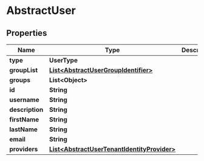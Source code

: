 

# AbstractUser


## Properties

| Name | Type | Description | Notes |
|------------ | ------------- | ------------- | -------------|
|**type** | **UserType** |  |  |
|**groupList** | [**List&lt;AbstractUserGroupIdentifier&gt;**](AbstractUserGroupIdentifier.md) |  |  [optional] |
|**groups** | **List&lt;Object&gt;** |  |  [optional] |
|**id** | **String** |  |  [optional] |
|**username** | **String** |  |  |
|**description** | **String** |  |  [optional] |
|**firstName** | **String** |  |  [optional] |
|**lastName** | **String** |  |  [optional] |
|**email** | **String** |  |  |
|**providers** | [**List&lt;AbstractUserTenantIdentityProvider&gt;**](AbstractUserTenantIdentityProvider.md) |  |  [optional] |



